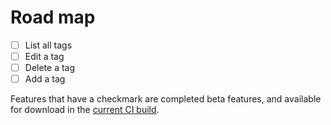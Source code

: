 # Road map

- [ ] List all tags
- [ ] Edit a tag
- [ ] Delete a tag
- [ ] Add a tag

Features that have a checkmark are completed beta features,
and available for download in the
[current CI build](http://vsixgallery.com/extension/db058027-44b4-4bf3-a383-1bea20098df8/).

